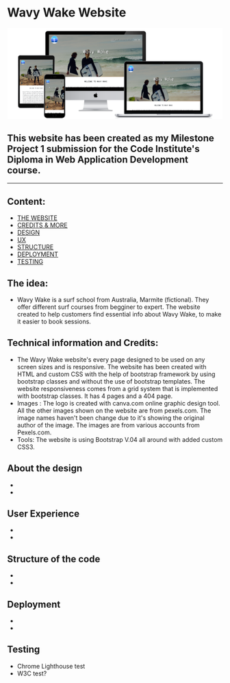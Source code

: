 # Wavy Wake Website


<!-- Screenshot on different devices  -->
![image](assets/images/all-devices-black.png)

## This website has been created as my Milestone Project 1 submission for the Code Institute's Diploma in Web Application Development course. 

---

## Content:
<!-- Content menu comes here -->
- [THE WEBSITE](#the-idea "Read about the web design")
- [CREDITS & MORE](#technical-information-and-credits  "Credits")
- [DESIGN](#about-the-design "Read about the web design")
- [UX](#user-experience "User Experience")
- [STRUCTURE](#structure-of-the-code "The structure of the website")
- [DEPLOYMENT](#deployment "Deployment")
- [TESTING](#testing "Testing information")





## The idea: 

- Wavy Wake is a surf school from Australia, Marmite (fictional). They offer different surf courses from begginer to expert. The website created to help customers find essential info about Wavy Wake, to make it easier to book sessions.

## Technical information and Credits: 

- The Wavy Wake website's every page designed to be used on any screen sizes and is responsive. The website has been created with HTML and custom CSS with the help of bootstrap framework by using bootstrap classes and without the use of bootstrap templates. The website responsiveness comes from a grid system that is implemented with bootstrap classes. It has 4 pages and a 404 page.
- Images : The logo is created with canva.com online graphic design tool. All the other images shown on the website are from pexels.com. The image names haven't been change due to it's showing the original author of the image. The images are from various accounts from Pexels.com.
- Tools: The website is using Bootstrap V.04 all around with added custom CSS3.

## About the design
 - 
 - 
## User Experience
- 
- 
## Structure of the code
- 
- 
## Deployment
- 
- 
## Testing
- Chrome Lighthouse test
- W3C test? 